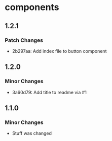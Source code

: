 # components

## 1.2.1

### Patch Changes

- 2b297aa: Add index file to button component

## 1.2.0

### Minor Changes

- 3a60d79: Add title to readme via #1

## 1.1.0

### Minor Changes

- Stuff was changed
